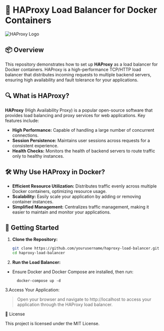 # 🚀 HAProxy Load Balancer for Docker Containers

![HAProxy Logo](https://www.haproxy.com/wp-content/uploads/2020/05/haproxy-logo.png)

## 📦 Overview

This repository demonstrates how to set up **HAProxy** as a load balancer for Docker containers. HAProxy is a high-performance TCP/HTTP load balancer that distributes incoming requests to multiple backend servers, ensuring high availability and fault tolerance for your applications.

## 🔍 What is HAProxy?

**HAProxy** (High Availability Proxy) is a popular open-source software that provides load balancing and proxy services for web applications. Key features include:

- **High Performance:** Capable of handling a large number of concurrent connections.
- **Session Persistence:** Maintains user sessions across requests for a consistent experience.
- **Health Checks:** Monitors the health of backend servers to route traffic only to healthy instances.

## 🛠️ Why Use HAProxy in Docker?

- **Efficient Resource Utilization:** Distributes traffic evenly across multiple Docker containers, optimizing resource usage.
- **Scalability:** Easily scale your application by adding or removing container instances.
- **Simplified Management:** Centralizes traffic management, making it easier to maintain and monitor your applications.

## 🚀 Getting Started

1. **Clone the Repository:**

   ```bash
   git clone https://github.com/yourusername/haproxy-load-balancer.git
   cd haproxy-load-balancer

2. **Run the Load Balancer:**
- Ensure Docker and Docker Compose are installed, then run:

        docker-compose up -d
3.Access Your Application:

> Open your browser and navigate to http://localhost to access your application through the HAProxy load balancer.

📜 License

This project is licensed under the MIT License.



